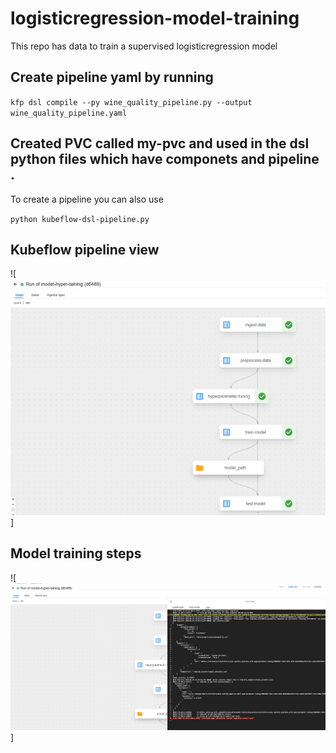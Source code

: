 # logisticregression-model-training
This repo has data to train a supervised logisticregression model


## Create pipeline yaml by running 

`kfp dsl compile --py wine_quality_pipeline.py --output wine_quality_pipeline.yaml`

## Created PVC called my-pvc and used in the dsl python files which have componets and pipeline . 

To create a pipeline you can also use 

`python kubeflow-dsl-pipeline.py`


## Kubeflow pipeline view 

![![Kubeflow Pipeline](https://github.com/devops-mlops-self-projects/logisticregression-model-training/blob/main/images/kubeflow-pipeline.PNG)]

## Model training steps

![![Training Model](https://github.com/devops-mlops-self-projects/logisticregression-model-training/blob/main/images/train-model.png)]